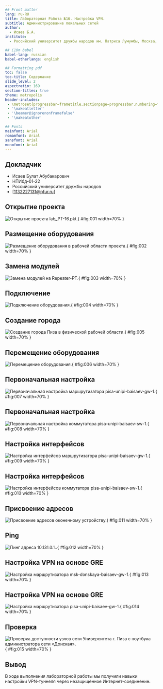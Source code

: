 ```yaml
---
## Front matter
lang: ru-RU
title: Лабораторная Работа №16. Настройка VPN.
subtitle: Администрирование локальных сетей
author:
  - Исаев Б.А.
institute:
  - Российский университет дружбы народов им. Патриса Лумумбы, Москва, Россия

## i18n babel
babel-lang: russian
babel-otherlangs: english

## Formatting pdf
toc: false
toc-title: Содержание
slide_level: 2
aspectratio: 169
section-titles: true
theme: metropolis
header-includes:
 - \metroset{progressbar=frametitle,sectionpage=progressbar,numbering=fraction}
 - '\makeatletter'
 - '\beamer@ignorenonframefalse'
 - '\makeatother'

## Fonts
mainfont: Arial
romanfont: Arial
sansfont: Arial
monofont: Arial
---
```



## Докладчик


  * Исаев Булат Абубакарович
  * НПИбд-01-22
  * Российский университет дружбы народов
  * [1132227131@pfur.ru]


## Открытие проекта

![Открытие проекта lab_PT-16.pkt.](Images/1.png){ #fig:001 width=70% }


## Размещение оборудования

![Размещение оборудования в рабочей области проекта.](Images/2.png){ #fig:002 width=70% }


## Замена модулей

![Замена модулей на Repeater-PT.](Images/3.png){ #fig:003 width=70% }


## Подключение

![Подключение оборудования.](Images/4.png){ #fig:004 width=70% }


## Создание города

![Создание города Пиза в физической рабочей области.](Images/5.png){ #fig:005 width=70% }


## Перемещение оборудования

![Перемещение оборудования.](Images/6.png){ #fig:006 width=70% }


## Первоначальная настройка

![Первоначальная настройка маршрутизатора pisa-unipi-baisaev-gw-1.](Images/7.png){ #fig:007 width=70% }


## Первоначальная настройка

![Первоначальная настройка коммутатора pisa-unipi-baisaev-sw-1.](Images/8.png){ #fig:008 width=70% }


## Настройка интерфейсов

![Настройка интерфейсов маршрутизатора pisa-unipi-baisaev-gw-1. ](Images/9.png){ #fig:009 width=70% }


## Настройка интерфейсов

![Настройка интерфейсов коммутатора pisa-unipi-baisaev-sw-1.](Images/10.png){ #fig:010 width=70% }


## Присвоение адресов

![Присвоение адресов оконечному устройству.](Images/11.png){ #fig:011 width=70% }


## Ping

![Пинг адреса 10.131.0.1..](Images/12.png){ #fig:012 width=70% }


## Настройка VPN на основе GRE 

![Настройка маршрутизатора msk-donskaya-baisaev-gw-1.](Images/13.png){ #fig:013 width=70% }


## Настройка VPN на основе GRE 

![Настройка маршрутизатора pisa-unipi-baisaev-gw-1.](Images/14.png){ #fig:014 width=70% }


## Проверка

![Проверка доступности узлов сети Университета г. Пиза с ноутбука администратора сети «Донская».](Images/15.png){ #fig:015 width=70% }


## Вывод

В ходе выполнения лабораторной работы мы получили навыки настройки VPN-туннеля через незащищённое Интернет-соединение.
